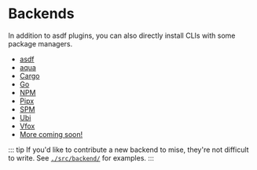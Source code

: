 # Backends

In addition to asdf plugins, you can also directly install CLIs with some package managers.

- [asdf](/dev-tools/backends/asdf)
- [aqua](/dev-tools/backends/aqua)
- [Cargo](/dev-tools/backends/cargo)
- [Go](/dev-tools/backends/go) <Badge type="warning" text="experimental" />
- [NPM](/dev-tools/backends/npm)
- [Pipx](/dev-tools/backends/pipx) <Badge type="warning" text="experimental" />
- [SPM](/dev-tools/backends/spm) <Badge type="warning" text="experimental" />
- [Ubi](/dev-tools/backends/ubi)
- [Vfox](/dev-tools/backends/vfox) <Badge type="warning" text="experimental" />
- [More coming soon!](https://github.com/jdx/mise/discussions/1250)

::: tip
If you'd like to contribute a new backend to mise, they're not difficult to write.
See [`./src/backend/`](https://github.com/jdx/mise/tree/main/src/backend) for examples.
:::
